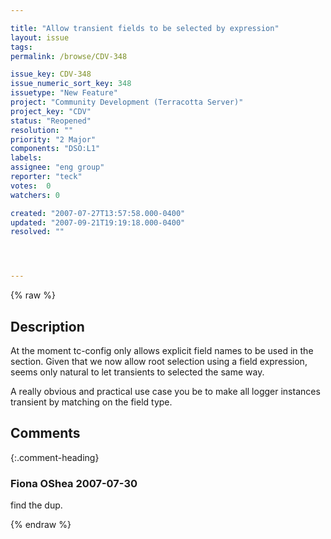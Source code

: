 ```yaml
---

title: "Allow transient fields to be selected by expression"
layout: issue
tags: 
permalink: /browse/CDV-348

issue_key: CDV-348
issue_numeric_sort_key: 348
issuetype: "New Feature"
project: "Community Development (Terracotta Server)"
project_key: "CDV"
status: "Reopened"
resolution: ""
priority: "2 Major"
components: "DSO:L1"
labels: 
assignee: "eng group"
reporter: "teck"
votes:  0
watchers: 0

created: "2007-07-27T13:57:58.000-0400"
updated: "2007-09-21T19:19:18.000-0400"
resolved: ""




---
```


{% raw %}

## Description

<div markdown="1" class="description">

At the moment tc-config only allows explicit field names to be used in the <transient-fields> section. Given that we now allow root selection using a field expression, seems only natural to let transients to selected the same way. 

A really obvious and practical use case you be to make all logger instances transient by matching on the field type. 

</div>

## Comments


{:.comment-heading}
### **Fiona OShea** <span class="date">2007-07-30</span>

<div markdown="1" class="comment">

find the dup.

</div>



{% endraw %}
